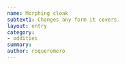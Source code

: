 ```yaml
---
name: Morphing cloak
subtext1: Changes any form it covers.
layout: entry
category:
- oddities
summary: 
author: roqueromero
---
```

